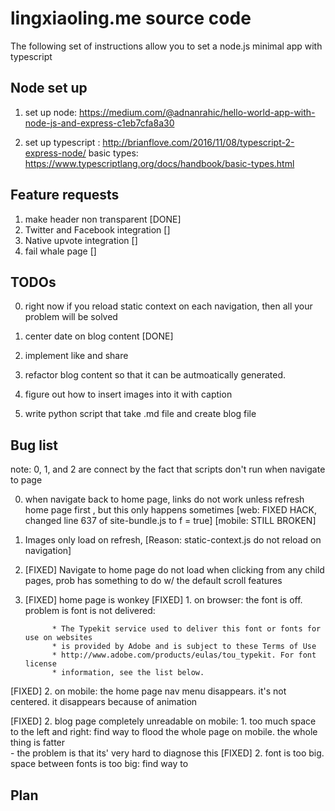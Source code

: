 # lingxiaoling.me source code #

The following set of instructions allow you to set a node.js minimal app
with typescript

## Node set up ##

1. set up node: https://medium.com/@adnanrahic/hello-world-app-with-node-js-and-express-c1eb7cfa8a30

2. set up typescript : http://brianflove.com/2016/11/08/typescript-2-express-node/
basic types: https://www.typescriptlang.org/docs/handbook/basic-types.html


## Feature requests ##

1. make header non transparent        [DONE]
2. Twitter and Facebook integration   []
3. Native upvote integration          []
4. fail whale page                    []

## TODOs #

0. right now if you reload static context on each navigation, then all your problem will be solved

1. center date on blog content    [DONE]
2. implement like and share
4. refactor blog content so that it can be autmoatically generated.
5. figure out how to insert images into it with caption
6. write python script that take .md file and create blog file






## Bug list ##

note: 0, 1, and 2 are connect by the fact that scripts don't run when navigate to page

0.  when navigate back to home page, links do not work unless refresh home page first , but this only happens sometimes
[web: FIXED HACK, changed line 637 of site-bundle.js to f = true]
[mobile: STILL BROKEN]

1. Images only load on refresh, [Reason: static-context.js do not reload on navigation]

2. [FIXED] Navigate to home page do not load when clicking from any child pages, prob has something to do w/ the default scroll features

3. [FIXED] home page is wonkey
[FIXED]		1. on browser: the font is off.           
		problem is font is not delivered:

			 * The Typekit service used to deliver this font or fonts for use on websites
			 * is provided by Adobe and is subject to these Terms of Use
			 * http://www.adobe.com/products/eulas/tou_typekit. For font license
			 * information, see the list below.
			 		
[FIXED]	2. on mobile: the home page nav menu disappears. it's not centered. it disappears because of animation 

<!-- the plan here is to completly rip out the existing blog template and replace it w/ ben-evans, because we know it looks ok on mobile -->
[FIXED]	2. blog page completely unreadable on mobile: 
		1. too much space to the left and right: find way to flood the whole page on mobile. the whole thing is fatter 	
			- the problem is that its' very hard to diagnose this
[FIXED] 2. font is too big. space between fonts is too big: find way to 


## Plan ##










